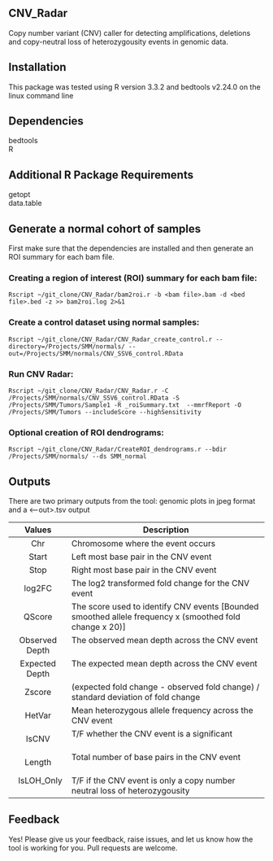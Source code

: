 ## CNV_Radar
Copy number variant (CNV) caller for detecting amplifications, deletions and copy-neutral loss of heterozygousity events in genomic data.

## Installation
This package was tested using R version 3.3.2 and bedtools v2.24.0 on the linux command line

## Dependencies 
bedtools  
R  

## Additional R Package Requirements
getopt  
data.table  

## Generate a normal cohort of samples
First make sure that the dependencies are installed and then generate an ROI summary for each bam file.

### Creating a region of interest (ROI) summary for each bam file:
```Rscript ~/git_clone/CNV_Radar/bam2roi.r -b <bam file>.bam -d <bed file>.bed -z >> bam2roi.log 2>&1```

### Create a control dataset using normal samples:
```Rscript ~/git_clone/CNV_Radar/CNV_Radar_create_control.r --directory=/Projects/SMM/normals/ --out=/Projects/SMM/normals/CNV_SSV6_control.RData```

### Run CNV Radar:
```Rscript ~/git_clone/CNV_Radar/CNV_Radar.r -C /Projects/SMM/normals/CNV_SSV6_control.RData -S /Projects/SMM/Tumors/Sample1 -R _roiSummary.txt  --mmrfReport -O /Projects/SMM/Tumors --includeScore --highSensitivity```

### Optional creation of ROI dendrograms:
```Rscript ~/git_clone/CNV_Radar/CreateROI_dendrograms.r --bdir /Projects/SMM/normals/ --ds SMM_normal```

## Outputs
There are two primary outputs from the tool: genomic plots in jpeg format and a <--out>.tsv output

|     Values     | Description                                                                                           |
|:--------------:|-------------------------------------------------------------------------------------------------------|
|       Chr      | Chromosome where the event occurs                                                                     |
|      Start     | Left most base pair in the CNV event                                                                  |
|      Stop      | Right most base pair in the CNV event                                                                 |
|     log2FC     | The log2 transformed fold change for the CNV event                                                    |
|     QScore     | The score used to identify CNV events [Bounded smoothed allele frequency x (smoothed fold change x 20)] |
| Observed Depth | The observed mean depth across the CNV event                                                          |
| Expected Depth | The expected mean depth across the CNV event                                                          |
|     Zscore     | (expected fold change - observed fold change) / standard deviation of fold change                     |
|     HetVar     | Mean heterozygous allele frequency across the CNV event                                               |
|      IsCNV     | T/F whether the CNV event is a significant                                                            |
|     Length     | Total number of base pairs in the CNV event                                                           |
|   IsLOH_Only   | T/F if the CNV event is only a copy number neutral loss of heterozygousity                            |

## Feedback
Yes! Please give us your feedback, raise issues, and let us know how the tool is working for you. Pull requests are welcome.
